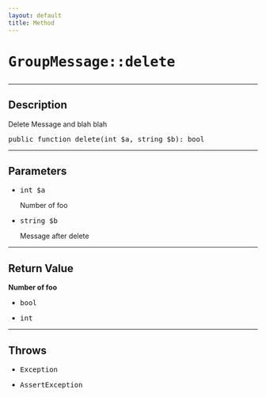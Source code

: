 ```yaml
---
layout: default
title: Method
---
```

<h1 style="font-weight: bold;">
  <pre>GroupMessage::delete</pre>
</h1>
<hr>
<div class="context">
  <h2>Description</h2>
  <span style="margin-top: 20px">Delete Message and blah blah</span>
  <pre>public function delete(int $a, string $b): bool</pre>
</div>
<hr>
<div class="context">
  <h2>Parameters</h2>
  <ul>
    <li>
      <pre>int $a</pre> <span>Number of foo</span>
    </li>
    <li>
      <pre>string $b</pre> <span>Message after delete</span>
    </li>
  </ul>
</div>
<hr>
<div class="context">
  <h2>Return Value</h2>
  <b>Number of foo</b>
  <ul>
    <li>
      <pre>bool</pre>
    </li>
    <li>
      <pre>int</pre>
    </li>
  </ul>
</div>
<hr>
<div class="context">
  <h2>Throws</h2>
  <ul>
    <li>
      <pre>Exception</pre>
    </li>
    <li>
      <pre>AssertException</pre>
    </li>
  </ul>
</div>
